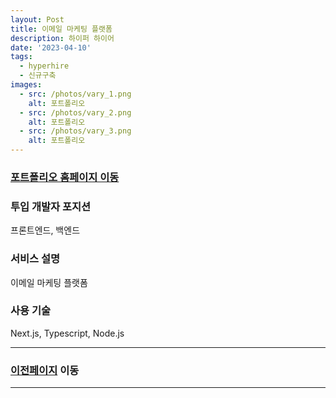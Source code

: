```yaml
---
layout: Post
title: 이메일 마케팅 플랫폼
description: 하이퍼 하이어
date: '2023-04-10'
tags:
  - hyperhire
  - 신규구축
images:
  - src: /photos/vary_1.png
    alt: 포트폴리오
  - src: /photos/vary_2.png
    alt: 포트폴리오
  - src: /photos/vary_3.png
    alt: 포트폴리오
---
```


### [포트폴리오 홈페이지 이동](https://www.vary.one/)

### 투입 개발자 포지션
프론트엔드, 백엔드

### 서비스 설명
이메일 마케팅 플랫폼

### 사용 기술
Next.js, Typescript, Node.js

---

### [이전페이지](/tags/hyperhire) 이동

---